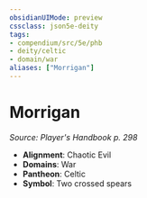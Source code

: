 ```yaml
---
obsidianUIMode: preview
cssclass: json5e-deity
tags:
- compendium/src/5e/phb
- deity/celtic
- domain/war
aliases: ["Morrigan"]
---
```

# Morrigan
*Source: Player's Handbook p. 298* 

- **Alignment**: Chaotic Evil
- **Domains**: War
- **Pantheon**: Celtic
- **Symbol**: Two crossed spears